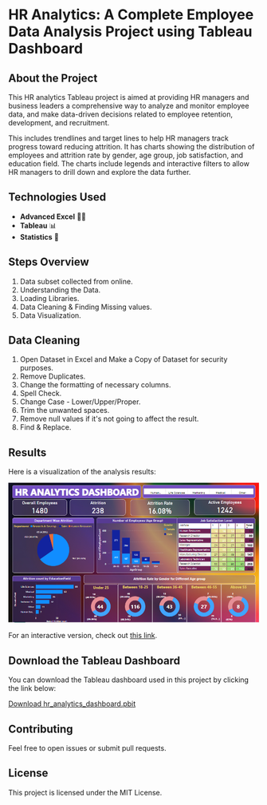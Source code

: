 # HR Analytics: A Complete Employee Data Analysis Project using Tableau Dashboard

## About the Project
This HR analytics Tableau project is aimed at providing HR managers and business leaders a comprehensive way to analyze and monitor employee data, and make data-driven decisions related to employee retention, development, and recruitment.

This includes trendlines and target lines to help HR managers track progress toward reducing attrition. It has charts showing the distribution of employees and attrition rate by gender, age group, job satisfaction, and education field. The charts include legends and interactive filters to allow HR managers to drill down and explore the data further.

## Technologies Used
- **Advanced Excel** 👨‍💻
- **Tableau** 📊
- **Statistics** 📜

## Steps Overview
1. Data subset collected from online.
2. Understanding the Data.
3. Loading Libraries.
4. Data Cleaning & Finding Missing values.
5. Data Visualization.

## Data Cleaning
1. Open Dataset in Excel and Make a Copy of Dataset for security purposes.
2. Remove Duplicates.
3. Change the formatting of necessary columns.
4. Spell Check.
5. Change Case - Lower/Upper/Proper.
6. Trim the unwanted spaces.
7. Remove null values if it's not going to affect the result.
8. Find & Replace.

## Results
Here is a visualization of the analysis results:

![Analysis Results](HR_Visual.PNG)

For an interactive version, check out [this link]([https://example.com/interactive-visualization](https://github.com/sahilverma96/HR-Analytics-Dashboard-Power-Bi-/blob/main/HR_Visual.PNG)).

## Download the Tableau Dashboard
You can download the Tableau dashboard used in this project by clicking the link below:

[Download hr_analytics_dashboard.pbit](hr_analytics_dashboard.pbit)

## Contributing
Feel free to open issues or submit pull requests.

## License
This project is licensed under the MIT License.

